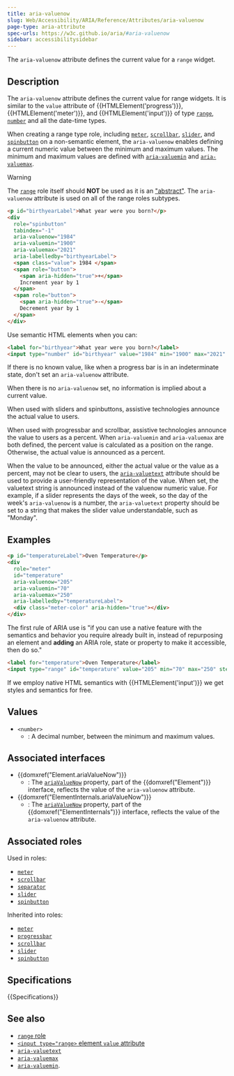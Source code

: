 ```yaml
---
title: aria-valuenow
slug: Web/Accessibility/ARIA/Reference/Attributes/aria-valuenow
page-type: aria-attribute
spec-urls: https://w3c.github.io/aria/#aria-valuenow
sidebar: accessibilitysidebar
---
```


The `aria-valuenow` attribute defines the current value for a `range` widget.

## Description

The `aria-valuenow` attribute defines the current value for range widgets. It is similar to the `value` attribute of {{HTMLElement('progress')}}, {{HTMLElement('meter')}}, and {{HTMLElement('input')}} of type [`range`](/en-US/docs/Web/HTML/Reference/Element/input/range), [`number`](/en-US/docs/Web/HTML/Reference/Element/input/number) and all the date-time types.

When creating a range type role, including [`meter`](/en-US/docs/Web/Accessibility/ARIA/Reference/Roles/meter_role), [`scrollbar`](/en-US/docs/Web/Accessibility/ARIA/Reference/Roles/scrollbar_role), [`slider`](/en-US/docs/Web/Accessibility/ARIA/Reference/Roles/slider_role), and [`spinbutton`](/en-US/docs/Web/Accessibility/ARIA/Reference/Roles/spinbutton_role) on a non-semantic element, the `aria-valuenow` enables defining a current numeric value between the minimum and maximum values. The minimum and maximum values are defined with [`aria-valuemin`](/en-US/docs/Web/Accessibility/ARIA/Reference/Attributes/aria-valuemin) and [`aria-valuemax`](/en-US/docs/Web/Accessibility/ARIA/Reference/Attributes/aria-valuemax).

> [!WARNING]
> The [`range`](/en-US/docs/Web/Accessibility/ARIA/Reference/Roles/range_role) role itself should **NOT** be used as it is an ["abstract"](/en-US/docs/Web/Accessibility/ARIA/Reference/Roles#6._abstract_roles). The `aria-valuenow` attribute is used on all of the range roles subtypes.

```html
<p id="birthyearLabel">What year were you born?</p>
<div
  role="spinbutton"
  tabindex="-1"
  aria-valuenow="1984"
  aria-valuemin="1900"
  aria-valuemax="2021"
  aria-labelledby="birthyearLabel">
  <span class="value"> 1984 </span>
  <span role="button">
    <span aria-hidden="true">+</span>
    Increment year by 1
  </span>
  <span role="button">
    <span aria-hidden="true">-</span>
    Decrement year by 1
  </span>
</div>
```

Use semantic HTML elements when you can:

```html
<label for="birthyear">What year were you born?</label>
<input type="number" id="birthyear" value="1984" min="1900" max="2021" />
```

If there is no known value, like when a progress bar is in an indeterminate state, don't set an `aria-valuenow` attribute.

When there is no `aria-valuenow` set, no information is implied about a current value.

When used with sliders and spinbuttons, assistive technologies announce the actual value to users.

When used with progressbar and scrollbar, assistive technologies announce the value to users as a percent. When `aria-valuemin` and `aria-valuemax` are both defined, the percent value is calculated as a position on the range. Otherwise, the actual value is announced as a percent.

When the value to be announced, either the actual value or the value as a percent, may not be clear to users, the [`aria-valuetext`](/en-US/docs/Web/Accessibility/ARIA/Reference/Attributes/aria-valuetext) attribute should be used to provide a user-friendly representation of the value. When set, the valuetext string is announced instead of the valuenow numeric value. For example, if a slider represents the days of the week, so the day of the week's `aria-valuenow` is a number, the `aria-valuetext` property should be set to a string that makes the slider value understandable, such as "Monday".

## Examples

```html
<p id="temperatureLabel">Oven Temperature</p>
<div
  role="meter"
  id="temperature"
  aria-valuenow="205"
  aria-valuemin="70"
  aria-valuemax="250"
  aria-labelledby="temperatureLabel">
  <div class="meter-color" aria-hidden="true"></div>
</div>
```

The first rule of ARIA use is "if you can use a native feature with the semantics and behavior you require already built in, instead of repurposing an element and **adding** an ARIA role, state or property to make it accessible, then do so."

```html
<label for="temperature">Oven Temperature</label>
<input type="range" id="temperature" value="205" min="70" max="250" step="5" />
```

If we employ native HTML semantics with {{HTMLElement('input')}} we get styles and semantics for free.

## Values

- `<number>`
  - : A decimal number, between the minimum and maximum values.

## Associated interfaces

- {{domxref("Element.ariaValueNow")}}
  - : The [`ariaValueNow`](/en-US/docs/Web/API/Element/ariaValueNow) property, part of the {{domxref("Element")}} interface, reflects the value of the `aria-valuenow` attribute.
- {{domxref("ElementInternals.ariaValueNow")}}
  - : The [`ariaValueNow`](/en-US/docs/Web/API/ElementInternals/ariaValueNow) property, part of the {{domxref("ElementInternals")}} interface, reflects the value of the `aria-valuenow` attribute.

## Associated roles

Used in roles:

- [`meter`](/en-US/docs/Web/Accessibility/ARIA/Reference/Roles/meter_role)
- [`scrollbar`](/en-US/docs/Web/Accessibility/ARIA/Reference/Roles/scrollbar_role)
- [`separator`](/en-US/docs/Web/Accessibility/ARIA/Reference/Roles/separator_role)
- [`slider`](/en-US/docs/Web/Accessibility/ARIA/Reference/Roles/slider_role)
- [`spinbutton`](/en-US/docs/Web/Accessibility/ARIA/Reference/Roles/spinbutton_role)

Inherited into roles:

- [`meter`](/en-US/docs/Web/Accessibility/ARIA/Reference/Roles/meter_role)
- [`progressbar`](/en-US/docs/Web/Accessibility/ARIA/Reference/Roles/progressbar_role)
- [`scrollbar`](/en-US/docs/Web/Accessibility/ARIA/Reference/Roles/scrollbar_role)
- [`slider`](/en-US/docs/Web/Accessibility/ARIA/Reference/Roles/slider_role)
- [`spinbutton`](/en-US/docs/Web/Accessibility/ARIA/Reference/Roles/spinbutton_role)

## Specifications

{{Specifications}}

## See also

- [`range` role](/en-US/docs/Web/Accessibility/ARIA/Reference/Roles/range_role)
- [`<input type="range>` element `value` attribute](/en-US/docs/Web/HTML/Reference/Element/input/range#value)
- [`aria-valuetext`](/en-US/docs/Web/Accessibility/ARIA/Reference/Attributes/aria-valuetext)
- [`aria-valuemax`](/en-US/docs/Web/Accessibility/ARIA/Reference/Attributes/aria-valuemax)
- [`aria-valuemin`](/en-US/docs/Web/Accessibility/ARIA/Reference/Attributes/aria-valuemin).
